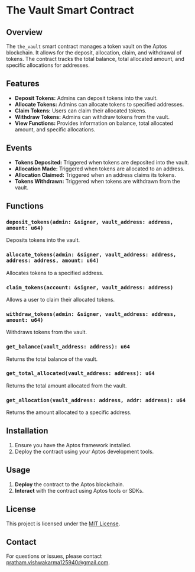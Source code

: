 # The Vault Smart Contract

## Overview

The `the_vault` smart contract manages a token vault on the Aptos blockchain. It allows for the deposit, allocation, claim, and withdrawal of tokens. The contract tracks the total balance, total allocated amount, and specific allocations for addresses.

## Features

- **Deposit Tokens:** Admins can deposit tokens into the vault.
- **Allocate Tokens:** Admins can allocate tokens to specified addresses.
- **Claim Tokens:** Users can claim their allocated tokens.
- **Withdraw Tokens:** Admins can withdraw tokens from the vault.
- **View Functions:** Provides information on balance, total allocated amount, and specific allocations.

## Events

- **Tokens Deposited:** Triggered when tokens are deposited into the vault.
- **Allocation Made:** Triggered when tokens are allocated to an address.
- **Allocation Claimed:** Triggered when an address claims its tokens.
- **Tokens Withdrawn:** Triggered when tokens are withdrawn from the vault.

## Functions

### `deposit_tokens(admin: &signer, vault_address: address, amount: u64)`

Deposits tokens into the vault.

### `allocate_tokens(admin: &signer, vault_address: address, address: address, amount: u64)`

Allocates tokens to a specified address.

### `claim_tokens(account: &signer, vault_address: address)`

Allows a user to claim their allocated tokens.

### `withdraw_tokens(admin: &signer, vault_address: address, amount: u64)`

Withdraws tokens from the vault.

### `get_balance(vault_address: address): u64`

Returns the total balance of the vault.

### `get_total_allocated(vault_address: address): u64`

Returns the total amount allocated from the vault.

### `get_allocation(vault_address: address, addr: address): u64`

Returns the amount allocated to a specific address.

## Installation

1. Ensure you have the Aptos framework installed.
2. Deploy the contract using your Aptos development tools.

## Usage

1. **Deploy** the contract to the Aptos blockchain.
2. **Interact** with the contract using Aptos tools or SDKs.

## License

This project is licensed under the [MIT License](LICENSE).

## Contact

For questions or issues, please contact [pratham.vishwakarma125940@gmail.com](mailto:pratham.vishwakarma125940@gmail.com).
